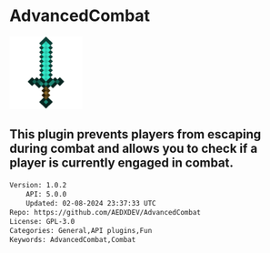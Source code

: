 # AdvancedCombat
<img src="https://raw.githubusercontent.com/AEDXDEV/AdvancedCombat/5c52a8b1733105c4fba8705bd1445ec3f616aff5/icon.png" width="128" height="128" />

## This plugin prevents players from escaping during combat and allows you to check if a player is currently engaged in combat.
```properties
Version: 1.0.2
    API: 5.0.0
    Updated: 02-08-2024 23:37:33 UTC
Repo: https://github.com/AEDXDEV/AdvancedCombat
License: GPL-3.0
Categories: General,API plugins,Fun
Keywords: AdvancedCombat,Combat
```